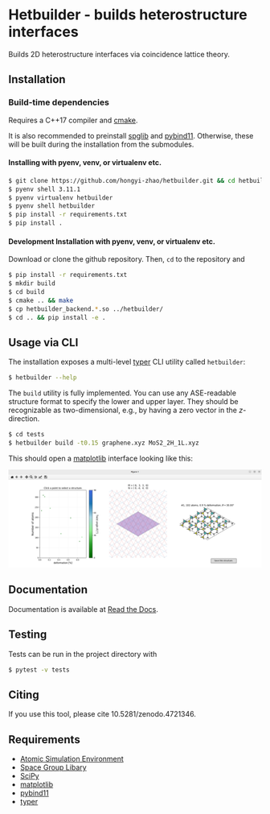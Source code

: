 # Hetbuilder - builds heterostructure interfaces

Builds 2D heterostructure interfaces via coincidence lattice theory.

## Installation

### Build-time dependencies

Requires a C++17 compiler and [cmake](https://cmake.org/).

It is also recommended to preinstall [spglib](https://atztogo.github.io/spglib/python-spglib.html) and [pybind11](https://github.com/pybind/pybind11).
Otherwise, these will be built during the installation from the submodules.

#### Installing with pyenv, venv, or virtualenv etc.

```bash
$ git clone https://github.com/hongyi-zhao/hetbuilder.git && cd hetbuilder
$ pyenv shell 3.11.1
$ pyenv virtualenv hetbuilder
$ pyenv shell hetbuilder
$ pip install -r requirements.txt
$ pip install .  
```

#### Development Installation with pyenv, venv, or virtualenv etc.

Download or clone the github repository. Then, `cd` to the repository and
```bash
$ pip install -r requirements.txt
$ mkdir build
$ cd build
$ cmake .. && make
$ cp hetbuilder_backend.*.so ../hetbuilder/
$ cd .. && pip install -e .
```

## Usage via CLI

The installation exposes a multi-level [typer](https://github.com/tiangolo/typer) CLI utility called `hetbuilder`:

```bash
$ hetbuilder --help
```

The `build` utility is fully implemented.
You can use any ASE-readable structure format to specify the lower and upper layer. They should be recognizable as two-dimensional, e.g., by having a zero vector in the *z*-direction.

```bash
$ cd tests
$ hetbuilder build -t0.15 graphene.xyz MoS2_2H_1L.xyz
```

This should open a [matplotlib](https://matplotlib.org/) interface looking like this:

![](pictures/interface.png)


## Documentation

Documentation is available at [Read the Docs](https://hetbuilder.readthedocs.io/en/latest/index.html).

## Testing

Tests can be run in the project directory with

```bash
$ pytest -v tests
```

## Citing

If you use this tool, please cite 10.5281/zenodo.4721346.

## Requirements

- [Atomic Simulation Environment](https://wiki.fysik.dtu.dk/ase/)
- [Space Group Libary](https://atztogo.github.io/spglib/python-spglib.html)
- [SciPy](https://www.scipy.org/)
- [matplotlib](https://matplotlib.org/)
- [pybind11](https://github.com/pybind/pybind11)
- [typer](https://github.com/tiangolo/typer)

